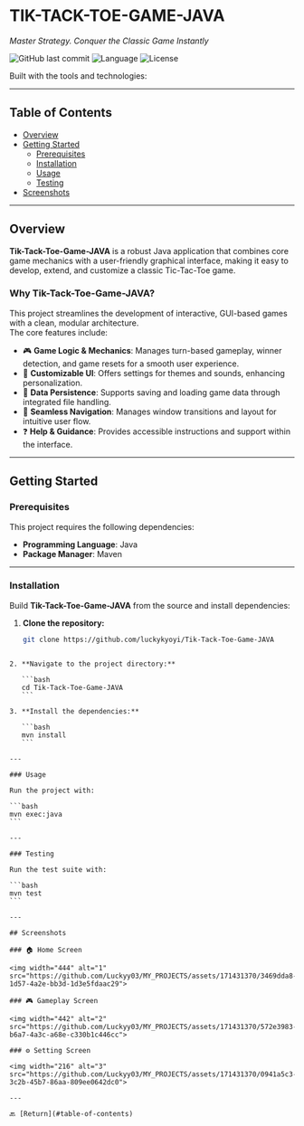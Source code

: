 
# TIK-TACK-TOE-GAME-JAVA

*Master Strategy. Conquer the Classic Game Instantly*

![GitHub last commit](https://img.shields.io/github/last-commit/luckykyoyi/Tik-Tack-Toe-Game-JAVA)
![Language](https://img.shields.io/badge/language-Java-blue)
![License](https://img.shields.io/github/license/luckykyoyi/Tik-Tack-Toe-Game-JAVA)

Built with the tools and technologies:

---

## Table of Contents
- [Overview](#overview)
- [Getting Started](#getting-started)
  - [Prerequisites](#prerequisites)
  - [Installation](#installation)
  - [Usage](#usage)
  - [Testing](#testing)
- [Screenshots](#screenshots)

---

## Overview

**Tik-Tack-Toe-Game-JAVA** is a robust Java application that combines core game mechanics with a user-friendly graphical interface, making it easy to develop, extend, and customize a classic Tic-Tac-Toe game.

### Why Tik-Tack-Toe-Game-JAVA?

This project streamlines the development of interactive, GUI-based games with a clean, modular architecture.  
The core features include:

- 🎮 **Game Logic & Mechanics**: Manages turn-based gameplay, winner detection, and game resets for a smooth user experience.  
- 🎨 **Customizable UI**: Offers settings for themes and sounds, enhancing personalization.  
- 💾 **Data Persistence**: Supports saving and loading game data through integrated file handling.  
- 🔄 **Seamless Navigation**: Manages window transitions and layout for intuitive user flow.  
- ❓ **Help & Guidance**: Provides accessible instructions and support within the interface.  

---

## Getting Started

### Prerequisites

This project requires the following dependencies:

- **Programming Language**: Java  
- **Package Manager**: Maven  

---

### Installation

Build **Tik-Tack-Toe-Game-JAVA** from the source and install dependencies:

1. **Clone the repository:**
   ```bash
   git clone https://github.com/luckykyoyi/Tik-Tack-Toe-Game-JAVA
````

2. **Navigate to the project directory:**

   ```bash
   cd Tik-Tack-Toe-Game-JAVA
   ```

3. **Install the dependencies:**

   ```bash
   mvn install
   ```

---

### Usage

Run the project with:

```bash
mvn exec:java
```

---

### Testing

Run the test suite with:

```bash
mvn test
```

---

## Screenshots

### 🏠 Home Screen

<img width="444" alt="1" src="https://github.com/Luckyy03/MY_PROJECTS/assets/171431370/3469dda8-1d57-4a2e-bb3d-1d3e5fdaac29">

### 🎮 Gameplay Screen

<img width="442" alt="2" src="https://github.com/Luckyy03/MY_PROJECTS/assets/171431370/572e3983-b6a7-4a3c-a68e-c330b1c446cc">

### ⚙️ Setting Screen

<img width="216" alt="3" src="https://github.com/Luckyy03/MY_PROJECTS/assets/171431370/0941a5c3-3c2b-45b7-86aa-809ee0642dc0">

---

🔙 [Return](#table-of-contents)


